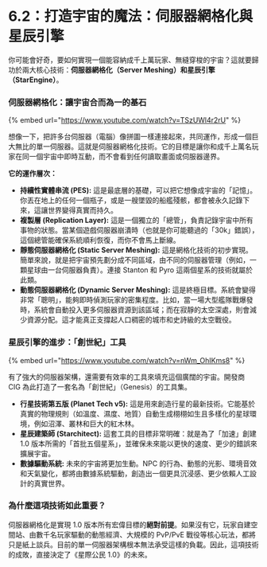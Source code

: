 # 6.2：打造宇宙的魔法：伺服器網格化與星辰引擎

你可能會好奇，要如何實現一個能容納成千上萬玩家、無縫穿梭的宇宙？這就要歸功於兩大核心技術：**伺服器網格化（Server Meshing）**和**星辰引擎（StarEngine）**。

### 伺服器網格化：讓宇宙合而為一的基石

{% embed url="https://www.youtube.com/watch?v=TSzUWl4r2rU" %}

想像一下，把許多台伺服器（電腦）像拼圖一樣連接起來，共同運作，形成一個巨大無比的單一伺服器。這就是伺服器網格化技術。它的目標是讓你和成千上萬名玩家在同一個宇宙中即時互動，而不會看到任何讀取畫面或伺服器邊界。

**它的運作層次：**

- **持續性實體串流 (PES):** 這是最底層的基礎，可以把它想像成宇宙的「記憶」。你丟在地上的任何一個瓶子，或是一艘墜毀的船艦殘骸，都會被永久記錄下來，這讓世界變得真實而持久。
- **複製層 (Replication Layer):** 這是一個獨立的「總管」，負責記錄宇宙中所有事物的狀態。當某個遊戲伺服器崩潰時（也就是你可能聽過的「30k」錯誤），這個總管能確保系統順利恢復，而你不會馬上斷線。
- **靜態伺服器網格化 (Static Server Meshing):** 這是網格化技術的初步實現。簡單來說，就是把宇宙預先劃分成不同區域，由不同的伺服器管理（例如，一顆星球由一台伺服器負責）。連接 Stanton 和 Pyro 這兩個星系的技術就屬於此類。
- **動態伺服器網格化 (Dynamic Server Meshing):** 這是終極目標。系統會變得非常「聰明」，能夠即時偵測玩家的密集程度。比如，當一場大型艦隊戰爆發時，系統會自動投入更多伺服器資源到該區域；而在寂靜的太空深處，則會減少資源分配。這才能真正支撐起人口稠密的城市和史詩級的太空戰役。

### 星辰引擎的進步：「創世紀」工具

{% embed url="https://www.youtube.com/watch?v=nWm_OhIKms8" %}

有了強大的伺服器架構，還需要有效率的工具來填充這個廣闊的宇宙。開發商 CIG 為此打造了一套名為「創世紀」（Genesis）的工具集。

- **行星技術第五版 (Planet Tech v5):** 這是用來創造行星的最新技術。它能基於真實的物理規則（如溫度、濕度、地質）自動生成栩栩如生且多樣化的星球環境，例如沼澤、叢林和巨大的紅木林。
- **星辰建築師 (Starchitect):** 這套工具的目標非常明確：就是為了「加速」創建 1.0 版本所需的「首批五個星系」，並確保未來能以更快的速度、更少的錯誤來擴展宇宙。
- **數據驅動系統:** 未來的宇宙將更加生動。NPC 的行為、動態的光影、環境音效和天氣變化，都將由數據系統驅動，創造出一個更具沉浸感、更少依賴人工設計的真實世界。

### 為什麼這項技術如此重要？

伺服器網格化是實現 1.0 版本所有宏偉目標的**絕對前提**。如果沒有它，玩家自建空間站、由數千名玩家驅動的動態經濟、大規模的 PvP/PvE 戰役等核心玩法，都將只是紙上談兵。目前的單一伺服器架構根本無法承受這樣的負載。因此，這項技術的成敗，直接決定了《星際公民 1.0》的未來。
